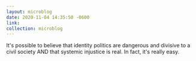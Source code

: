 ```yaml
---
layout: microblog
date: 2020-11-04 14:35:50 -0600
link: 
collection: microblog
---
```

It's possible to believe that identity politics are dangerous and divisive to a civil society AND that systemic injustice is real. In fact, it's really easy.